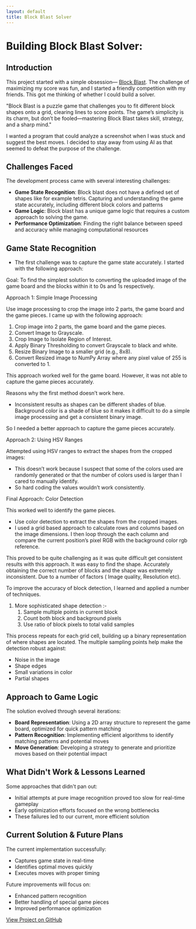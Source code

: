 ```yaml
---
layout: default
title: Block Blast Solver 
---
```


# Building Block Blast Solver:

## Introduction
This project started with a simple obsession— [Block Blast](https://apps.apple.com/us/app/block-blast/id1617391485). The challenge of maximizing my score was fun, and I started a friendly competition with my friends. This got me thinking of whether I could build a solver.

"Block Blast is a puzzle game that challenges you to fit different block shapes onto a grid, clearing lines to score points. The game’s simplicity is its charm, but don’t be fooled—mastering Block Blast takes skill, strategy, and a sharp mind."

I wanted a program that could analyze a screenshot when I was stuck and suggest the best moves. 
I decided to stay away from using AI as that seemed to defeat the purpose of the challenge.

## Challenges Faced

The development process came with several interesting challenges:
- **Game State Recognition**: Block blast does not have a defined set of shapes like for example tetris. Capturing and understanding the game state accurately, including different block colors and patterns
- **Game Logic**: Block blast has a unique game logic that requires a custom approach to solving the game. 
- **Performance Optimization**: Finding the right balance between speed and accuracy while managing computational resources

## Game State Recognition

- The first challenge was to capture the game state accurately. I started with the following approach:

Goal: To find the simplest solution to converting the uploaded image of the game board and the blocks within it to 0s and 1s respectively.

Approach 1: Simple Image Processing

Use image processing to crop the image into 2 parts, the game board and the game pieces.
I came up with the following approach: 
1. Crop image into 2 parts, the game board and the game pieces.
2. Convert Image to Grayscale. 
3. Crop Image to Isolate Region of Interest. 
4. Apply Binary Thresholding to convert Grayscale to black and white. 
5. Resize Binary Image to a smaller grid (e.g., 8x8). 
6. Convert Resized image to NumPy Array where any pixel value of 255 is converted to 1.


This approach worked well for the game board. However, it was not able to capture the game pieces accurately.

Reasons why the first method doesn’t work here. 

- Inconsistent results as shapes can be different shades of blue. Background color is a shade of blue so it makes it difficult to do a simple image processing and get a consistent binary image. 


So I needed a better approach to capture the game pieces accurately.

Approach 2: Using HSV Ranges 

Attempted using HSV ranges to extract the shapes from the cropped images:
- This doesn’t work because I suspect that some of the colors used are randomly generated or that the number of colors used is larger than I cared to manually identify.
- So hard coding the values wouldn’t work consistently.

Final Approach: Color Detection

This worked well to identify the game pieces.
- Use color detection to extract the shapes from the cropped images. 
- I used a grid based approach to calculate rows and columns based on the image dimensions. I then loop through the each column and compare the current position’s pixel RGB with the background color rgb reference.

This proved to be quite challenging as it was quite difficult get consistent results with this approach. It was easy to find the shape. Accurately obtaining the correct number of blocks and the shape was extremely inconsistent. Due to a number of factors ( Image quality, Resolution etc).

To improve the accuracy of block detection, I learned and applied a number of techniques.
1. More sophisticated shape detection :- 
    1. Sample multiple points in current block 
    2. Count both block and background pixels 
    3. Use ratio of block pixels to total valid samples

This process repeats for each grid cell, building up a binary representation of where shapes are located. The multiple sampling points help make the detection robust against:
- Noise in the image
- Shape edges
- Small variations in color
- Partial shapes


## Approach to Game Logic

The solution evolved through several iterations:

- **Board Representation**: Using a 2D array structure to represent the game board, optimized for quick pattern matching
- **Pattern Recognition**: Implementing efficient algorithms to identify matching patterns and potential moves
- **Move Generation**: Developing a strategy to generate and prioritize moves based on their potential impact

## What Didn't Work & Lessons Learned

Some approaches that didn't pan out:

- Initial attempts at pure image recognition proved too slow for real-time gameplay
- Early optimization efforts focused on the wrong bottlenecks
- These failures led to our current, more efficient solution

## Current Solution & Future Plans

The current implementation successfully:
- Captures game state in real-time
- Identifies optimal moves quickly
- Executes moves with proper timing

Future improvements will focus on:
- Enhanced pattern recognition
- Better handling of special game pieces
- Improved performance optimization

[View Project on GitHub](https://github.com/yourusername/blockblast_solver) 